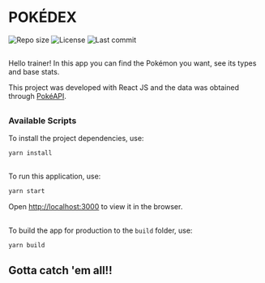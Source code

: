 # POKÉDEX

<div>
  <img alt="Repo size" src="https://img.shields.io/github/repo-size/adsonatural/pokedex" />
  <img alt="License" src="https://img.shields.io/github/license/adsonatural/pokedex" />
  <img alt="Last commit" src="https://img.shields.io/github/last-commit/adsonatural/pokedex" />
<div>

##

Hello trainer! In this app you can find the Pokémon you want, see its types and base stats.
</br>

This project was developed with React JS and the data was obtained through [PokéAPI](https://pokeapi.co/).

##

### Available Scripts

To install the project dependencies, use:

```sh
yarn install
```

##

To run this application, use:

```sh
yarn start
```

Open [http://localhost:3000](http://localhost:3000) to view it in the browser.

##

To build the app for production to the `build` folder, use:

```sh
yarn build
```

##

## Gotta catch 'em all!!
